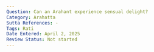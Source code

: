 ```yaml
---
Question: Can an Arahant experience sensual delight?
Category: Arahatta
Sutta References: -
Tags: Rati
Date Entered: April 2, 2025
Review Status: Not started
---
```

